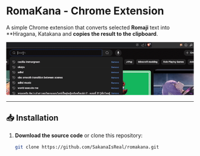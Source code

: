 # RomaKana - Chrome Extension  

A simple Chrome extension that converts selected **Romaji** text into **Hiragana, Katakana and **copies the result to the clipboard**.  

![Demo](demo.gif)  



---

## 📥 Installation  
1. **Download the source code** or clone this repository:  
   ```bash
   git clone https://github.com/SakanaIsReal/romakana.git